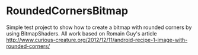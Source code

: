 RoundedCornersBitmap
====================

Simple test project to show how to create a bitmap with rounded corners by using BitmapShaders. All work based on Romain Guy's article http://www.curious-creature.org/2012/12/11/android-recipe-1-image-with-rounded-corners/
